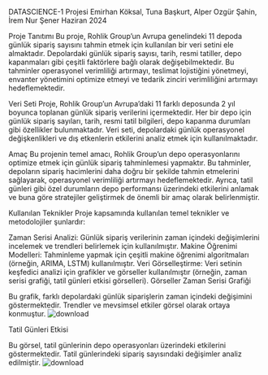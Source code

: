 DATASCIENCE-1 Projesi
Emirhan Köksal, Tuna Başkurt, Alper Ozgür Şahin, İrem Nur Şener
Haziran 2024

Proje Tanıtımı
Bu proje, Rohlik Group’un Avrupa genelindeki 11 depoda günlük sipariş sayısını tahmin etmek için kullanılan bir veri setini ele almaktadır. Depolardaki günlük sipariş sayısı, tarih, resmi tatiller, depo kapanmaları gibi çeşitli faktörlere bağlı olarak değişebilmektedir. Bu tahminler operasyonel verimliliği artırmayı, teslimat lojistiğini yönetmeyi, envanter yönetimini optimize etmeyi ve tedarik zinciri verimliliğini artırmayı hedeflemektedir.

Veri Seti
Proje, Rohlik Group’un Avrupa’daki 11 farklı deposunda 2 yıl boyunca toplanan günlük sipariş verilerini içermektedir. Her bir depo için günlük sipariş sayıları, tarih, resmi tatil bilgileri, depo kapanma durumları gibi özellikler bulunmaktadır. Veri seti, depolardaki günlük operasyonel değişkenlikleri ve dış etkenlerin etkilerini analiz etmek için kullanılmaktadır.

Amaç
Bu projenin temel amacı, Rohlik Group’un depo operasyonlarını optimize etmek için günlük sipariş tahminlemesi yapmaktır. Bu tahminler, depoların sipariş hacimlerini daha doğru bir şekilde tahmin etmelerini sağlayarak, operasyonel verimliliği artırmayı hedeflemektedir. Ayrıca, tatil günleri gibi özel durumların depo performansı üzerindeki etkilerini anlamak ve buna göre stratejiler geliştirmek de önemli bir amaç olarak belirlenmiştir.

Kullanılan Teknikler
Proje kapsamında kullanılan temel teknikler ve metodolojiler şunlardır:

Zaman Serisi Analizi: Günlük sipariş verilerinin zaman içindeki değişimlerini incelemek ve trendleri belirlemek için kullanılmıştır.
Makine Öğrenimi Modelleri: Tahminleme yapmak için çeşitli makine öğrenimi algoritmaları (örneğin, ARIMA, LSTM) kullanılmıştır.
Veri Görselleştirme: Veri setinin keşfedici analizi için grafikler ve görseller kullanılmıştır (örneğin, zaman serisi grafiği, tatil günleri etkisi görselleri).
Görseller
Zaman Serisi Grafiği

Bu grafik, farklı depolardaki günlük siparişlerin zaman içindeki değişimini göstermektedir. Trendler ve mevsimsel etkiler görsel olarak ortaya konmuştur.
![download](https://github.com/koksal100/DATA-SCIENCE-COMPETITIONS/assets/119877414/603a45e1-6027-498a-87d5-115c0bf33b35)

Tatil Günleri Etkisi

Bu görsel, tatil günlerinin depo operasyonları üzerindeki etkilerini göstermektedir. Tatil günlerindeki sipariş sayısındaki değişimler analiz edilmiştir.
![download](https://github.com/koksal100/DATA-SCIENCE-COMPETITIONS/assets/119877414/0f021acf-e8af-4cc3-a2db-ffd7ed870748)
